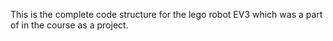 This is the complete code structure for the lego robot EV3 which was a part of in the course as a project.

